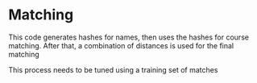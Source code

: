 # Matching
This code generates hashes for names, then uses the hashes for course matching. After that, a combination of distances is used for the final matching

This process needs to be tuned using a training set of matches